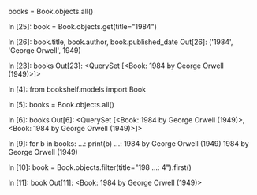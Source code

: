 books = Book.objects.all()

In [25]: book = Book.objects.get(title="1984")

In [26]: book.title, book.author, book.published_date
Out[26]: ('1984', 'George Orwell', 1949)

In [23]: books
Out[23]: <QuerySet [<Book: 1984 by George Orwell (1949)>]>

In [4]: from bookshelf.models import Book      

In [5]: books = Book.objects.all()

In [6]: books
Out[6]: <QuerySet [<Book: 1984 by George Orwell (1949)>, <Book: 1984 by George Orwell (1949)>]>

In [9]: for b in books:
   ...:     print(b)
   ...: 
1984 by George Orwell (1949)
1984 by George Orwell (1949)

In [10]: book = Book.objects.filter(title="198 
    ...: 4").first()

In [11]: book
Out[11]: <Book: 1984 by George Orwell (1949)>